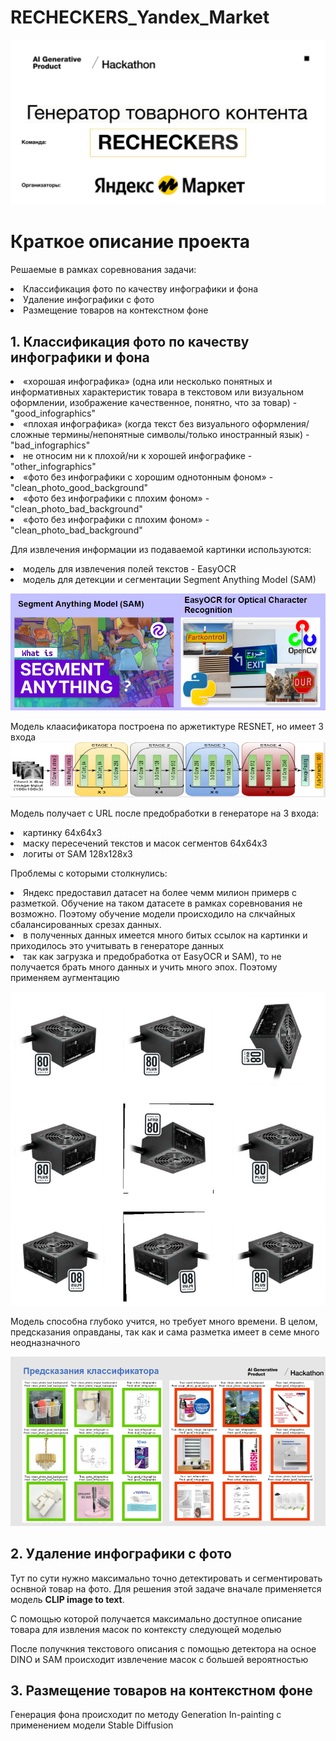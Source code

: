 # RECHECKERS_Yandex_Market

![Alt text](images/startt_img.jpg)

# Краткое описание проекта

Решаемые в рамках соревнования задачи:
    <li> Классификация фото по качеству инфографики и фона
    <li> Удаление инфографики с фото
    <li> Размещение товаров на контекстном фоне

## 1. Классификация фото по качеству инфографики и фона
   <li> «хорошая инфографика» (одна или несколько понятных и информативных характеристик товара в текстовом или визуальном оформлении, изображение качественное, понятно, что за товар) - "good_infographics"
   <li> «плохая инфографика» (когда текст без визуального оформления/сложные термины/непонятные символы/только иностранный язык)  -"bad_infographics"
   <li> не относим ни к плохой/ни к хорошей инфографике - "other_infographics"
   <li> «фото без инфографики с хорошим однотонным фоном» -
"clean_photo_good_background"
   <li> «фото без инфографики с плохим фоном» - "clean_photo_bad_background"
   <li> «фото без инфографики с плохим фоном» - "clean_photo_bad_background"

Для извлечения информации из подаваемой картинки используются:
<li> модель для извлечения полей текстов - EasyOCR
<li> модель для детекции и сегментации Segment Anything Model (SAM)
    
![Alt text](images/class_models.png)

Модель клаасификатора построена по аржетиктуре RESNET, но имеет 3 входа
![Alt text](images/resnet.png)

Модель получает с URL после предобработки в генераторе на 3 входа:
<li> картинку 64х64х3
<li> маску пересечений текстов и масок сегментов 64х64х3
<li> логиты от SAM 128x128x3

Проблемы с которыми столкнулись:
<li> Яндекс предоставил датасет на более чемм милион примерв с разметкой. Обучение на таком датасете в рамках соревнования не возможно. Поэтому обучение модели происходило на слкчайных сбалансированных срезах данных.
<li> в полученных данных имеется много битых ссылок на картинки и приходилось это учитывать в генераторе данных
<li> так как загрузка и предобработка от EasyOCR и SAM), то не получается брать много данных и учить много эпох. Поэтому применяем аугментацию

![Alt text](images/augment.png)

Модель способна глубоко учится, но требует много времени. В целом, предсказания оправданы, так как и сама разметка имеет в семе много неодназначного 

![Alt text](images/predicts.png)

## 2. Удаление инфографики с фото

Тут по сути нужно максимально точно детектировать и сегментировать оснвной товар на фото.
Для решения этой задаче вначале применяется модель **CLIP image to text**. 

С помощью которой получается максимально доступное описание товара для извления масок по контексту следующей моделью 


После получкния текстового описания с помощью детектора на осное DINO и SAM происходит извлечение масок с большей вероятностью



## 3. Размещение товаров на контекстном фоне

Генерация фона происходит по методу Generation In-painting с применением модели Stable Diffusion 
